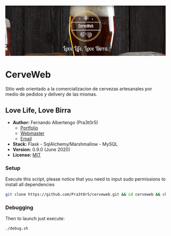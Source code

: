 ![splash](https://github.com/Pra3t0r5/cerveweb/blob/master/splash.png?raw=true)

# CerveWeb #

Sitio web orientado a la comercializacion de cervezas artesanales por medio de pedidos y delivery de las mismas.

## Love Life, Love Birra ##

* **Author:** Fernando Albertengo (Pra3t0r5)
  * [Portfolio](http://falbertengo.com.ar)
  * [Webmaster](https://webmaster.cerveweb@gmail.com)
  * [Email](https://fernando.albertengo@gmail.com)
* **Stack:** Flask - SqlAlchemy/Marshmallow - MySQL
* **Version:** 0.9.0 (June 2020)
* **License:** [MIT](LICENSE)

### Setup ###

Execute this script, please notice that you need to input sudo permissions to install all dependencies

~~~bash
git clone https://github.com/Pra3t0r5/cerveweb.git && cd cerveweb && chmod +x install.sh debug.sh && sudo ./install.sh
~~~

### Debugging ###

Then to launch just execute:

~~~bash
./debug.sh
~~~
